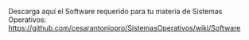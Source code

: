 Descarga aquí el Software requerido para tu materia de Sistemas Operativos: https://github.com/cesarantoniopro/SistemasOperativos/wiki/Software
